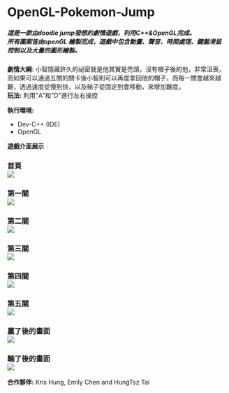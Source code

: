 # OpenGL-Pokemon-Jump
<h5> 這是一款由doodle jump發想的劇情遊戲，利用C++&OpenGL完成。<br />
所有圖案皆由openGL 繪製而成，遊戲中包含動畫、聲音、時間處理、鍵盤滑鼠控制以及大量的圖形繪製。</h5>

**劇情大綱:** 小智隱藏許久的祕密就是他其實是禿頭，沒有帽子後的他，非常沮喪，而如果可以通過五關的關卡後小智則可以再度拿回他的帽子，而每一關會越來越難，透過速度從慢到快，以及梯子從固定到會移動，來增加難度。<br />
**玩法:** 利用"A"和"D"進行左右操控<br />

**執行環境:**
+ Dev-C++ (IDE)
+ OpenGL

**遊戲介面展示**
### 首頁<br /> ![](https://i.imgur.com/qDnWwOb.png)<br />
### 第一關<br /> ![](https://i.imgur.com/9s4LvbI.png)<br />
### 第二關<br /> ![](https://i.imgur.com/9aGMSRg.png)<br />
### 第三關<br /> ![](https://i.imgur.com/klFzACs.png)<br />
### 第四關<br /> ![](https://i.imgur.com/ggOoIMB.png)<br />
### 第五關<br /> ![](https://i.imgur.com/gVMekes.png)<br />
### 贏了後的畫面<br /> ![](https://i.imgur.com/crfFuTE.png)<br />
### 輸了後的畫面<br /> ![](https://i.imgur.com/AjvPp3O.png)<br />

**合作夥伴:** Kris Hung, Emily Chen and HungTsz Tai
